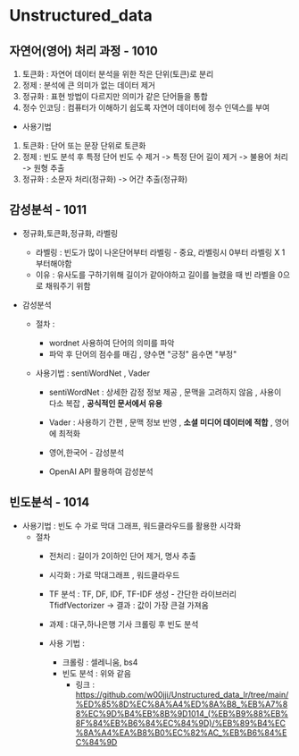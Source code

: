 # Unstructured_data

## 자연어(영어) 처리 과정 - 1010
1) 토큰화 : 자연어 데이터 분석을 위한 작은 단위(토큰)로 분리
2) 정제 : 분석에 큰 의미가 없는 데이터 제거
3) 정규화 : 표현 방법이 다르지만 의미가 같은 단어들을 통합
4) 정수 인코딩 : 컴퓨터가 이해하기 쉽도록 자연어 데이터에 정수 인덱스를 부여

- 사용기법 
1) 토큰화 : 단어 또는 문장 단위로 토큰화
2) 정제 : 빈도 분석 후 특정 단어 빈도 수 제거 -> 특정 단어 길이 제거 -> 불용어 처리 -> 원형 추출
3) 정규화 : 소문자 처리(정규화) -> 어간 추출(정규화)


## 감성분석 - 1011
- 정규화,토큰화,정규화, 라벨링
  - 라벨링 : 빈도가 많이 나온단어부터 라벨링 - 중요, 라벨링시 0부터 라벨링 X 1부터해야함
   - 이유 : 유사도를 구하기위해 길이가 같아야하고 길이를 늘렸을 때 빈 라벨을 0으로 채워주기 위함
 
- 감성분석
  - 절차 :
    - wordnet 사용하여 단어의 의미를 파악
    - 파악 후 단어의 점수를 매김 , 양수면 "긍정" 음수면 "부정"

  - 사용기법 : sentiWordNet , Vader
    - sentiWordNet : 상세한 감정 정보 제공 , 문맥을 고려하지 않음 , 사용이 다소 복잡 , **공식적인 문서에서 유용**
    - Vader : 사용하기 간편 , 문맥 정보 반영 , **소셜 미디어 데이터에 적합** , 영어에 최적화
      
    - 영어,한국어 - 감성분석
    - OpenAI API 활용하여 감성분석

## 빈도분석 - 1014
- 사용기법 : 빈도 수 가로 막대 그래프, 워드클라우드를 활용한 시각화
  - 절차 
    - 전처리 : 길이가 2이하인 단어 제거, 명사 추출
    - 시각화 : 가로 막대그래프 , 워드클라우드
    - TF 분석 : TF, DF, IDF, TF-IDF 생성 - 간단한 라이브러리 TfidfVectorizer -> 결과 : 값이 가장 큰걸 가져옴

    - 과제 : 대구,하나은행 기사 크롤링 후 빈도 분석
    - 사용 기법 :
      - 크롤링 : 셀레니움, bs4
      - 빈도 분석 : 위와 같음
        - 링크 : https://github.com/w00jji/Unstructured_data_lr/tree/main/%ED%85%8D%EC%8A%A4%ED%8A%B8_%EB%A7%88%EC%9D%B4%EB%8B%9D1014_(%EB%B9%88%EB%8F%84%EB%B6%84%EC%84%9D)/%EB%89%B4%EC%8A%A4%EA%B8%B0%EC%82%AC_%EB%B6%84%EC%84%9D
     
